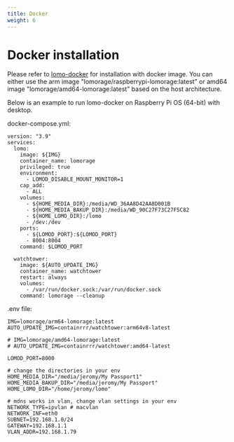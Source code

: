 ```yaml
---
title: Docker
weight: 6
---
```


# Docker installation

Please refer to [lomo-docker](https://github.com/lomorage/lomo-docker) for installation with docker image. You can either use the arm image "lomorage/raspberrypi-lomorage:latest" or amd64 image "lomorage/amd64-lomorage:latest" based on the host architecture.

Below is an example to run lomo-docker on Raspberry Pi OS (64-bit) with desktop.

docker-compose.yml:

```
version: "3.9"
services:
  lomo:
    image: ${IMG}
    container_name: lomorage
    privileged: true
    environment:
      - LOMOD_DISABLE_MOUNT_MONITOR=1
    cap_add:
      - ALL
    volumes:
      - ${HOME_MEDIA_DIR}:/media/WD_36AA8D42AA8D001B
      - ${HOME_MEDIA_BAKUP_DIR}:/media/WD_90C27F73C27F5C82
      - ${HOME_LOMO_DIR}:/lomo
      - /dev:/dev
    ports:
      - ${LOMOD_PORT}:${LOMOD_PORT}
      - 8004:8004
    command: $LOMOD_PORT

  watchtower:
    image: ${AUTO_UPDATE_IMG}
    container_name: watchtower
    restart: always
    volumes:
      - /var/run/docker.sock:/var/run/docker.sock
    command: lomorage --cleanup
```

.env file:

```
IMG=lomorage/arm64-lomorage:latest
AUTO_UPDATE_IMG=containrrr/watchtower:arm64v8-latest

# IMG=lomorage/amd64-lomorage:latest
# AUTO_UPDATE_IMG=containrrr/watchtower:amd64-latest

LOMOD_PORT=8000

# change the directories in your env
HOME_MEDIA_DIR="/media/jeromy/My Passport1"
HOME_MEDIA_BAKUP_DIR="/media/jeromy/My Passport"
HOME_LOMO_DIR="/home/jeromy/lomo"

# mdns works in vlan, change vlan settings in your env
NETWORK_TYPE=ipvlan # macvlan
NETWORK_INF=eth0
SUBNET=192.168.1.0/24
GATEWAY=192.168.1.1
VLAN_ADDR=192.168.1.79
```